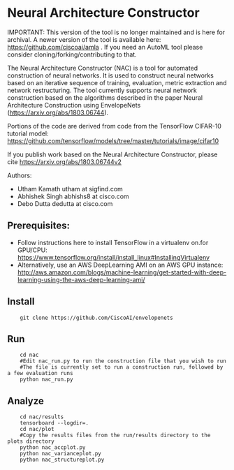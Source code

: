# Neural Architecture Constructor

IMPORTANT: This version of the tool is no longer maintained and is
here for archival. A newer version of the tool is available here: 
https://github.com/ciscoai/amla . If you need an AutoML tool
please consider cloning/forking/contributing to that.
 
The Neural Architecture Constructor (NAC) is a tool for automated construction
of neural networks.
It is used to construct neural networks based on an iterative sequence of
training, evaluation, metric extraction and network restructuring.
The tool currently supports neural network construction based on the algorithms 
described in the paper Neural Architecture Construction using EnvelopeNets 
(https://arxiv.org/abs/1803.06744).
 
Portions of the code are derived from code from the TensorFlow CIFAR-10 
tutorial model: 
https://github.com/tensorflow/models/tree/master/tutorials/image/cifar10

If you publish work based on the Neural Architecture Constructor, please cite
https://arxiv.org/abs/1803.06744v2

Authors: 
- Utham Kamath utham at sigfind.com
- Abhishek Singh abhishs8 at cisco.com
- Debo Dutta dedutta at cisco.com

## Prerequisites: 

- Follow instructions here to install TensorFlow in a virtualenv on.for GPU/CPU:
https://www.tensorflow.org/install/install_linux#InstallingVirtualenv
- Alternatively, use an AWS DeepLearning AMI on an AWS GPU instance:
http://aws.amazon.com/blogs/machine-learning/get-started-with-deep-learning-using-the-aws-deep-learning-ami/

## Install
```
    git clone https://github.com/CiscoAI/envelopenets
```
## Run
```
    cd nac
    #Edit nac_run.py to run the construction file that you wish to run
    #The file is currently set to run a construction run, followed by a few evaluation runs
    python nac_run.py
```

## Analyze
```
    cd nac/results
    tensorboard --logdir=.
    cd nac/plot
    #Copy the results files from the run/results directory to the plots directory
    python nac_accplot.py
    python nac_varianceplot.py
    python nac_structureplot.py
```
